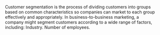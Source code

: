 Customer segmentation is the process of dividing customers into groups based on common characteristics so companies can market to each group 
effectively and appropriately. In business-to-business marketing, a company might segment customers according to a wide range of factors, 
including: Industry. Number of employees.
